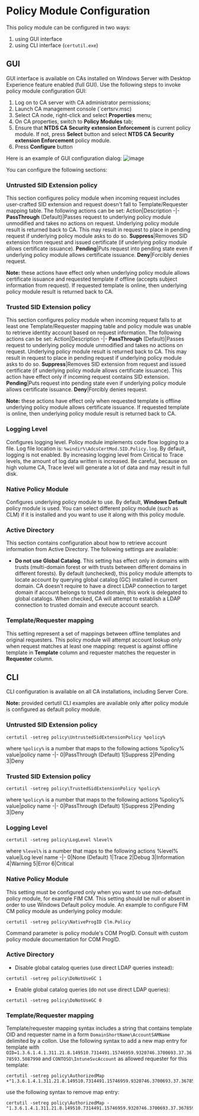 # Policy Module Configuration

This policy module can be configured in two ways:
1. using GUI interface
2. using CLI interface (`certutil.exe`)

## GUI
GUI interface is available on CAs installed on Windows Server with Desktop Experience feature enabled (full GUI). Use the following steps to invoke policy module configuration GUI:
1. Log on to CA server with CA administrator permissions;
2. Launch CA management console (`certsrv.msc)
3. Select CA node, right-click and select **Properties** menu;
4. On CA properties, switch to **Policy Modules** tab;
5. Ensure that **NTDS CA Security extension Enforcement** is current policy module. If not, press **Select** button and select **NTDS CA Security extension Enforcement** policy module.
6. Press **Configure** button

Here is an example of GUI configuration dialog:
![image](https://user-images.githubusercontent.com/6384119/223392352-a71535aa-7368-471d-82e3-bf49e9263c73.png)

You can configure the following sections:
### Untrusted SID Extension policy
This section configures policy module when incoming request includes user-crafted SID extension and request doesn't fall to Template/Requester mapping table. The following actions can be set:
Action|Description
-|-
**PassThrough** (Default)|Passes request to underlying policy module unmodified and takes no actions on request. Underlying policy module result is returned back to CA. This may result in request to place in pending request if underlying policy module asks to do so.
**Suppress**|Removes SID extension from request and issued certificate (if underlying policy module allows certificate issuance).
**Pending**|Puts request into pending state even if underlying policy module allows certificate issuance.
**Deny**|Forcibly denies request.

**Note:** these actions have effect only when underlying policy module allows certificate issuance and requested template if offline (accepts subject information from request). If requested template is online, then underlying policy module result is returned back to CA.

### Trusted SID Extension policy
This section configures policy module when incoming request falls to at least one Template/Requester mapping table and policy module was unable to retrieve identity account based on request information. The following actions can be set:
Action|Description
-|-
**PassThrough** (Default)|Passes request to underlying policy module unmodified and takes no actions on request. Underlying policy module result is returned back to CA. This may result in request to place in pending request if underlying policy module asks to do so.
**Suppress**|Removes SID extension from request and issued certificate (if underlying policy module allows certificate issuance). This action have effect only if incoming request contains SID extension.
**Pending**|Puts request into pending state even if underlying policy module allows certificate issuance.
**Deny**|Forcibly denies request.

**Note:** these actions have effect only when requested template is offline underlying policy module allows certificate issuance. If requested template is online,  then underlying policy module result is returned back to CA.

### Logging Level
Configures logging level. Policy module implements code flow logging to a file. Log file location is: `%windir%\AdcsCertMod.SID.Policy.log`. By default, logging is not enabled. By increasing logging level from Ciritical to Trace levels, the amount of log data written is increased. Be careful, because on high volume CA, Trace level will generate a lot of data and may result in full disk.

### Native Policy Module
Configures underlying policy module to use. By default, **Windows Default** policy module is used. You can select different policy module (such as CLM) if it is installed and you want to use it along with this policy module.

### Active Directory
This section contains configuration about how to retrieve account information from Active Directory. The following settings are available:
- **Do not use Global Catalog**. This setting has effect only in domains with trusts (multi-domain forest or with trusts between different domains in different forests). By default (unchecked), this policy module attempts to locate account by querying global catalog (GC) installed in current domain. CA doesn't require to have a direct LDAP connection to target domain if account belongs to trusted domain, this work is delegated to global catalogs. When checked, CA will attempt to establish a LDAP connection to trusted domain and execute account search.

### Template/Requester mapping
This setting represent a set of mappings between offline templates and original requesters. This policy module will attempt account lookup only when request matches at least one mapping: request is against offline template in **Template** column and requester matches the requester in **Requester** column.


## CLI
CLI configuration is available on all CA installations, including Server Core.

**Note:** provided certutil CLI examples are available only after policy module is configured as default policy module.

### Untrusted SID Extension policy
```
certutil -setreg policy\UntrustedSidExtensionPolicy %policy%
```
where `%policy%` is a number that maps to the following actions
%policy% value|policy name
-|-
0|PassThrough (Default)
1|Suppress
2|Pending
3|Deny

### Trusted SID Extension policy
```
certutil -setreg policy\TrustedSidExtensionPolicy %policy%
```
where `%policy%` is a number that maps to the following actions
%policy% value|policy name
-|-
0|PassThrough (Default)
1|Suppress
2|Pending
3|Deny

### Logging Level
```
certutil -setreg policy\LogLevel %level%
```
where `%level%` is a number that maps to the following actions
%level% value|Log level name
-|-
0|None (Default)
1|Trace
2|Debug
3|Information
4|Warning
5|Error
6|Critical

### Native Policy Module
This setting must be configured only when you want to use non-default policy module, for example FIM CM. This setting should be null or absent in order to use Windows Default policy module. An example to configure FIM CM policy module as underlying policy module:
```
certutil -setreg policy\NativeProgID Clm.Policy
```
Command parameter is policy module's COM ProgID. Consult with custom policy module documentation for COM ProgID.

### Active Directory
- Disable global catalog queries (use direct LDAP queries instead):
```
certutil -setreg policy\DoNotUseGC 1
```
- Enable global catalog queries (do not use direct LDAP queries):
```
certutil -setreg policy\DoNotUseGC 0
```

### Template/Requester mapping
Template/requester mapping syntax includes a string that contains template OID and requester name in a form `DomainShortName\AccountSAMName` delimited by a collon. Use the following syntax to add a new map entry for template with `OID=1.3.6.1.4.1.311.21.8.149510.7314491.15746959.9320746.3700693.37.3678593.5087990` and `CONTOSO\IntuneSvcAccount` as allowed requester for this template:
```
certutil -setreg policy\AuthorizedMap +"1.3.6.1.4.1.311.21.8.149510.7314491.15746959.9320746.3700693.37.3678593.5087990:CONTOSO\IntuneSvcAccount"
```
use the following syntax to remove map entry:
```
certutil -setreg policy\AuthorizedMap -"1.3.6.1.4.1.311.21.8.149510.7314491.15746959.9320746.3700693.37.3678593.5087990:CONTOSO\IntuneSvcAccount"
```
